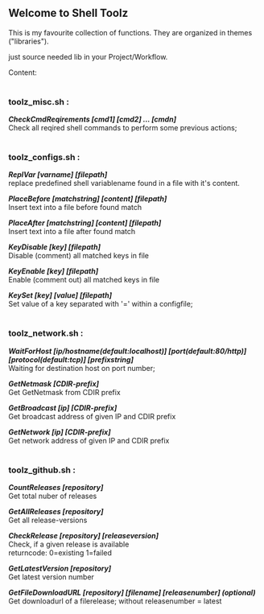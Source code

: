 ## Welcome to Shell Toolz

This is my favourite collection of functions.
They are organized in themes ("libraries").

just source needed lib in your Project/Workflow.

Content:
<br /><br />

### **toolz_misc.sh :**  


***CheckCmdReqirements [cmd1] [cmd2] ... [cmdn]***  
Check all reqired shell commands to perform some previous actions;
<br /><br />

### **toolz_configs.sh :** 

***ReplVar [varname] [filepath]***  
replace predefined shell variablename found in a file with it's content.

***PlaceBefore [matchstring] [content] [filepath]***  
Insert text into a file before found match

***PlaceAfter [matchstring] [content] [filepath]***  
Insert text into a file after found match

***KeyDisable [key] [filepath]***  
Disable (comment) all matched keys in file

***KeyEnable [key] [filepath]***  
Enable (comment out) all matched keys in file

***KeySet [key] [value] [filepath]***  
Set value of a key separated with '=' within a configfile;
<br /><br />

### **toolz_network.sh :** 

***WaitForHost [ip/hostname(default:localhost)] [port(default:80/http)] [protocol(default:tcp)] [prefixstring]***  
Waiting for destination host on port number;

***GetNetmask [CDIR-prefix]***  
Get GetNetmask from CDIR prefix

***GetBroadcast [ip] [CDIR-prefix]***  
Get broadcast address of given IP and CDIR prefix

***GetNetwork [ip] [CDIR-prefix]***  
Get network address of given IP and CDIR prefix
<br /><br />

### **toolz_github.sh :** 

***CountReleases [repository]***  
Get total nuber of releases

***GetAllReleases [repository]***  
Get all release-versions

***CheckRelease [repository] [releaseversion]***  
Check, if a given release is available  
returncode: 0=existing 1=failed

***GetLatestVersion [repository]***  
Get latest version number

***GetFileDownloadURL [repository] [filename] [releasenumber] (optional)***  
Get downloadurl of a filerelease; without releasenumber = latest
